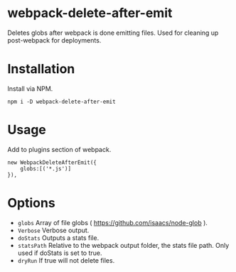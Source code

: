 # webpack-delete-after-emit
Deletes globs after webpack is done emitting files. Used for cleaning up post-webpack for deployments.

# Installation

Install via NPM.

    npm i -D webpack-delete-after-emit

# Usage
Add to plugins section of webpack.

    new WebpackDeleteAfterEmit({
        globs:[('*.js')]
    }),

# Options

* `globs` Array of file globs ( https://github.com/isaacs/node-glob ).
* `Verbose` Verbose output.
* `doStats` Outputs a stats file.
* `statsPath` Relative to the webpack output folder, the stats file path. Only used if doStats is set to true.
* `dryRun` If true will not delete files.
